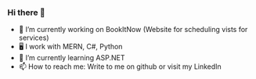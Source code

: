 ### Hi there 👋
- 🔭 I’m currently working on BookItNow (Website for scheduling vists for services)
- 🖥️ I work with MERN, C#, Python
- 🌱 I’m currently learning ASP.NET
- 📫 How to reach me: Write to me on github or visit my LinkedIn
<!--
**nofourloko/nofourloko** is a ✨ _special_ ✨ repository because its `README.md` (this file) appears on your GitHub profile.

Here are some ideas to get you started:

- 🔭 I’m currently working on ...
- 🌱 I’m currently learning ...
- 👯 I’m looking to collaborate on ...
- 🤔 I’m looking for help with ...
- 💬 Ask me about ...
- 📫 How to reach me: ...
- 😄 Pronouns: ...
- ⚡ Fun fact: ...
-->

